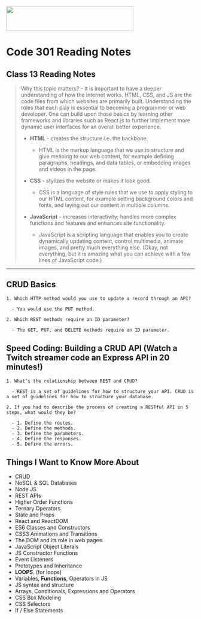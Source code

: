 <img src="https://members-csforall.imgix.net/members/logos/code-fellows-logo-horizontal-2-color-black.png" width="340" height="66">  

# Code 301 Reading Notes

## Class 13 Reading Notes

> Why this topic matters? - It is important to have a deeper understanding of how the internet works. HTML, CSS, and JS are the code files from which websites are primarily built. Understanding the roles that each play is essential to becoming a programmer or web developer. One can build upon those basics by learning other frameworks and libraries such as React.js to further implement more dynamic user interfaces for an overall better experience.
>
> - **HTML** - creates the structure i.e. the backbone.
>   - HTML is the markup language that we use to structure and give meaning to our web content, for example defining paragraphs, headings, and data tables, or embedding images and videos in the page.
> - **CSS** - stylizes the website or makes it look good.
>  
>   - CSS is a language of style rules that we use to apply styling to our HTML content, for example setting background colors and fonts, and laying out our content in multiple columns.
> - **JavaScript** - increases interactivity; handles more complex functions and features and enhances site functionality.
>  
>   - JavaScript is a scripting language that enables you to create dynamically updating content, control multimedia, animate images, and pretty much everything else. (Okay, not everything, but it is amazing what you can achieve with a few lines of JavaScript code.)
>  
---

## CRUD Basics

```
1. Which HTTP method would you use to update a record through an API?

  - You would use the PUT method.

2. Which REST methods require an ID parameter?

  - The GET, PUT, and DELETE methods require an ID parameter.

```

## Speed Coding: Building a CRUD API (Watch a Twitch streamer code an Express API in 20 minutes!)

```
1. What’s the relationship between REST and CRUD?

  - REST is a set of guidelines for how to structure your API. CRUD is a set of guidelines for how to structure your database.

2. If you had to describe the process of creating a RESTful API in 5 steps, what would they be?

  - 1. Define the routes.
  - 2. Define the methods.
  - 3. Define the parameters.
  - 4. Define the responses.
  - 5. Define the errors.

```

## Things I Want to Know More About

- CRUD
- NoSQL & SQL Databases
- Node JS
- REST APIs
- Higher Order Functions
- Ternary Operators
- State and Props
- React and ReactDOM
- ES6 Classes and Constructors
- CSS3 Animations and Transitions
- The DOM and its role in web pages.
- JavaScript Object Literals
- JS Constructor Functions
- Event Listeners
- Prototypes and Inheritance
- **LOOPS**. (for loops)
- Variables, **Functions**, Operators in JS
- JS syntax and structure
- Arrays, Conditionals, Expressions and Operators
- CSS Box Modeling
- CSS Selectors
- If / Else Statements
